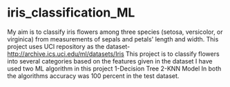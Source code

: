 # iris_classification_ML
My aim is to classify iris flowers among three species (setosa, versicolor, or virginica) from measurements of sepals and petals' length and width.
This project uses UCI repository as the dataset-http://archive.ics.uci.edu/ml/datasets/Iris
This project is to classify flowers into several categories based on the features given in the dataset
I have used two ML algorithm in this project
  1-Decision Tree
  2-KNN Model
In both the algorithms accuracy was 100 percent in the test dataset.


